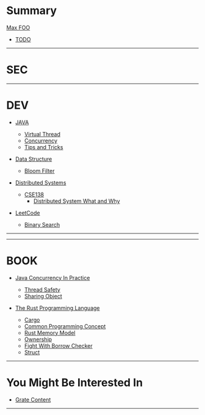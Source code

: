 # Summary

[Max FOO](./maxfoo/maxfoo.md)

- [TODO](todos.md)

---

# SEC

---

# DEV

- [JAVA](./dev/java/java.md)
    - [Virtual Thread](dev/java/virtual-thread/virtual-thread.md)
    - [Concurrency](./dev/java/java-concurrency.md)
    - [Tips and Tricks](./dev/java/tips_and_tricks/tips_and_tricks.md)

- [Data Structure](./dev/data-structure/data-structure.md)
    - [Bloom Filter](./dev/data-structure/bloom-filter/bloom-filter.md)

- [Distributed Systems](./dev/distributed-systems/distributed-system.md)
    - [CSE138](./dev/distributed-systems/cse138/cse138.md)
        - [Distributed System What and Why](./dev/distributed-systems/cse138/distributed-system-what-and-why/distributed-system-what-and-why.md)

- [LeetCode](./dev/leetcode/leetcode.md)
    - [Binary Search](./dev/leetcode/binary-search.md)

---

[//]: # (# OPS)

[//]: # ()

[//]: # (- [Linux]&#40;./ops/linux/linux.md&#41;)

---

# BOOK

[//]: # (- [Programming Concurrency on the JVM]&#40;empty.md&#41;)

[//]: # (    - [Overview]&#40;./book/programming-concurrency-on-the-jvm/overview.md&#41;)

[//]: # (    - [Strategies For Concurrency]&#40;./book/programming-concurrency-on-the-jvm/strategies-for-concurrency.md&#41;)

- [Java Concurrency In Practice](./book/java-concurrency-in-practice/java-concurrency-in-practice.md)
    - [Thread Safety](./book/java-concurrency-in-practice/thread_safety.md)
    - [Sharing Object](./book/java-concurrency-in-practice/sharing_object.md)

- [The Rust Programming Language](./book/the-rust-programming-language/the-rust-programming-language.md)
    - [Cargo](./book/the-rust-programming-language/cargo.md)
    - [Common Programming Concept](book/the-rust-programming-language/common-programming-concept.md)
    - [Rust Memory Model](book/the-rust-programming-language/rust-memory-model.md)
    - [Ownership](book/the-rust-programming-language/ownership/ownership.md)
    - [Fight With Borrow Checker](book/the-rust-programming-language/fight-with-borrow-checker.md)
    - [Struct](book/the-rust-programming-language/struct.md)

---

# You Might Be Interested In

- [Grate Content](great-content.md)

---